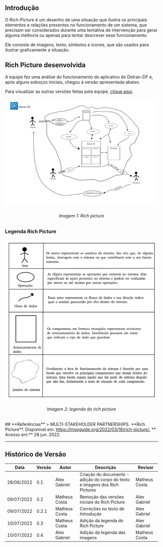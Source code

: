 ## **Introdução**
O Rich-Picture é um desenho de uma situação que ilustra os principais elementos e relações presentes no funcionamento de um sistema, que precisam ser considerados durante uma tentativa de intervenção para gerar alguma melhoria ou apenas para tentar descrever esse funcionamento.

Ele consiste de imagens, texto, símbolos e ícones, que são usados para ilustrar graficamente a situação.

## **Rich Picture desenvolvida**

A equipe fez uma análise do funcionamento do aplicativo do Detran-DF e, após alguns esboços iniciais, chegou à versão apresentada abaixo.

Para visualizar as outras versões feitas pela equipe, [clique aqui](versoesRichPicture/outrasVersoes.md).

<img src="\images\richpictures\richpicturev1.png"/>
<h6 align = "center">Imagem 1: Rich picture</h6>

### Legenda Rich Picture

<img src="\images\richpictures\leg_richpic.png"/>
<h6 align = "center">Imagem 2: legenda do rich picture</h6>
## **Referências**
> MULTI-STAKEHOLDER PARTNERSHIPS. **Rich Picture**. Disponível em: <a href="https://mspguide.org/2022/03/18/rich-picture/." target="__blank">https://mspguide.org/2022/03/18/rich-picture/.</a> ** Acesso em:** 28 jun. 2022.


***
## Histórico de Versão
| Data | Versão | Autor | Descrição | Revisor |
| ---- | ---- | ---- | ---- | ---- |
| 28/06/2022 | 0.1 | Alex Gabriel | Criação do documento - adição do corpo do texto e imagens dos Rich Pictures | Matheus Costa |
| 09/07/2022 | 0.2 | Matheus Costa | Remoção das versões iniciais do Rich Picture | Alex Gabriel |
| 09/07/2022 | 0.2.1 | Matheus Costa | Correções no texto de _Introdução_ | Alex Gabriel |
| 10/07/2022 | 0.3 | Matheus Costa | Adição da legenda do Rich Picture | Alex Gabriel |
| 10/07/2022 | 0.4 | Alex Gabriel | Adição da legenda das imagens |  Matheus Costa  |
